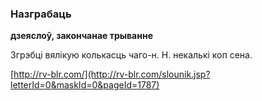 ### Назграбаць
**дзеяслоў, закончанае трыванне**

Згрэбці вялікую колькасць чаго-н. Н. некалькі коп сена.

<a rel="author">[http://rv-blr.com/](http://rv-blr.com/slounik.jsp?letterId=0&maskId=0&pageId=1787)</a>
